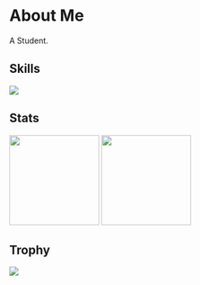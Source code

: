 # About Me

A Student.

## Skills

<img src="https://skillicons.dev/icons?i=git,github" />


## Stats

<p align="left"> 
  <picture>
    <source height="160"
      srcset="https://github-readme-stats.vercel.app/api?username=AxlK2005&show_icons=true&theme=radical"
      media="(prefers-color-scheme: dark)"
    />
    <source height="160"
      srcset="https://github-readme-stats.vercel.app/api?username=AxlK2005&show_icons=true&theme=buefy"
      media="(prefers-color-scheme: light)"
    />
    <img height="160" src="https://github-readme-stats.vercel.app/api?username=AxlK2005&show_icons=true" />
  </picture>
  <picture>
    <source height="160"
      srcset="https://github-readme-stats.vercel.app/api/top-langs/?username=AxlK2005&show_icons=true&theme=radical"
      media="(prefers-color-scheme: dark)"
    />
    <source height="160"
      srcset="https://github-readme-stats.vercel.app/api/top-langs/?username=AxlK2005&show_icons=true&theme=buefy"
      media="(prefers-color-scheme: light)"
    />
    <img height="160" src="https://github-readme-stats.vercel.app/api/top-langs/?username=AxlK2005&show_icons=true" />
  </picture>
</p>

## Trophy 
<picture>
  <source
    srcset="https://github-profile-trophy.vercel.app/?username=AxlK2005&theme=radical&margin-w=5&column-1"
    media="(prefers-color-scheme: dark)"
  />
  <source
    srcset="https://github-profile-trophy.vercel.app/?username=AxlK2005&theme=buefy&margin-w=5&column=-1"
    media="(prefers-color-scheme: light)"
  />
  <img src="https://github-profile-trophy.vercel.app/?username=AxlK2005&margin-w=5&column=-1" />
</picture>
